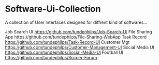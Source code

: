 # Software-Ui-Collection
A collection of User Interfaces designed for diffrent kind of softwares...

Job Search UI https://github.com/tundephilps/Job-Search-UI
File Sharing App https://github.com/tundephilps/File-Sharing-WebApp
Task Record https://github.com/tundephilps/Task-Record-UI
Customer Mgt https://github.com/tundephilps/Customer-Management-UI
Social Media UI https://github.com/tundephilps/Social-Media-Ui
Football UI https://github.com/tundephilps/Soccer-Forum
